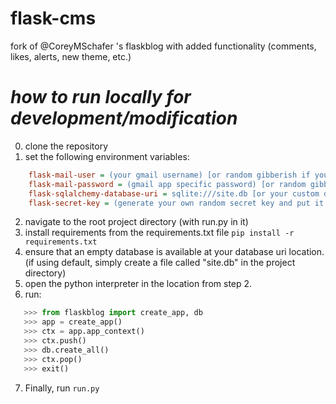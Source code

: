 # flask-cms
fork of @CoreyMSchafer 's flaskblog with added functionality (comments, likes, alerts, new theme, etc.)

# _how to run locally for development/modification_ #
0. clone the repository
1. set the following environment variables:
```ini
    flask-mail-user = (your gmail username) [or random gibberish if you do not want to use mail features, reset password will not work in this case]
    flask-mail-password = (gmail app specific password) [or random gibberish if you do not want to use mail features, reset password will not work in this case]
    flask-sqlalchemy-database-uri = sqlite:///site.db [or your custom database uri]
    flask-secret-key = (generate your own random secret key and put it here) [you can easily make one with os.urandom(24).hex()]
```
2. navigate to the root project directory (with run.py in it)
3. install requirements from the requirements.txt file `pip install -r requirements.txt`
3. ensure that an empty database is available at your database uri location. (if using default, simply create a file called "site.db" in the project directory)
4. open the python interpreter in the location from step 2.
5. run:
```py
   >>> from flaskblog import create_app, db
   >>> app = create_app()
   >>> ctx = app.app_context()
   >>> ctx.push()
   >>> db.create_all()
   >>> ctx.pop()
   >>> exit()
```
7. Finally, run `run.py`
